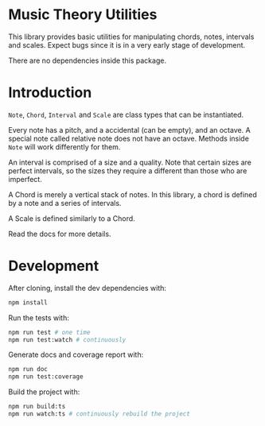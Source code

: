 # Music Theory Utilities

This library provides basic utilities for manipulating chords, notes, intervals and scales. Expect bugs since it is in a very early stage of development.

There are no dependencies inside this package.

# Introduction

`Note`, `Chord`, `Interval` and `Scale` are class types that can be instantiated.

Every note has a pitch, and a accidental (can be empty), and an octave. A
special note called relative note does not have an octave. Methods inside `Note`
will work differently for them.

An interval is comprised of a size and a quality. Note that certain sizes are perfect intervals, so the sizes they require a different than those who are imperfect.

A Chord is merely a vertical stack of notes. In this library, a chord is defined by a note and a series of intervals.

A Scale is defined similarly to a Chord.

Read the docs for more details.

# Development

After cloning, install the dev dependencies with:

```sh
npm install
```

Run the tests with:

```sh
npm run test # one time
npm run test:watch # continuously
```

Generate docs and coverage report with:

```sh
npm run doc
npm run test:coverage
```

Build the project with:

```sh
npm run build:ts
npm run watch:ts # continuously rebuild the project
```
